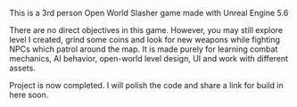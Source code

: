 This is a 3rd person Open World Slasher game made with Unreal Engine 5.6

There are no direct objectives in this game. However, you may still explore level I created, grind some coins and look for new weapons while fighting NPCs which patrol around the map. It is made purely for learning combat mechanics, AI behavior, open-world level design, UI and work with different assets.

Project is now completed. I will polish the code and share a link for build in here soon.
